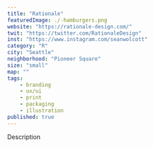 ```yaml
---
title: "Rationale"
featuredImage: ./-hamburgers.png
website: "https://rationale-design.com/"
twit: "https://twitter.com/RationaleDesign"
inst: "https://www.instagram.com/seanwolcott"
category: "R"
city: "Seattle"
neighborhood: "Pioneer Square"
size: "small"
map: ""
tags:
    - branding
    - ux/ui
    - print
    - packaging
    - illustration
published: true
---
```


Description
